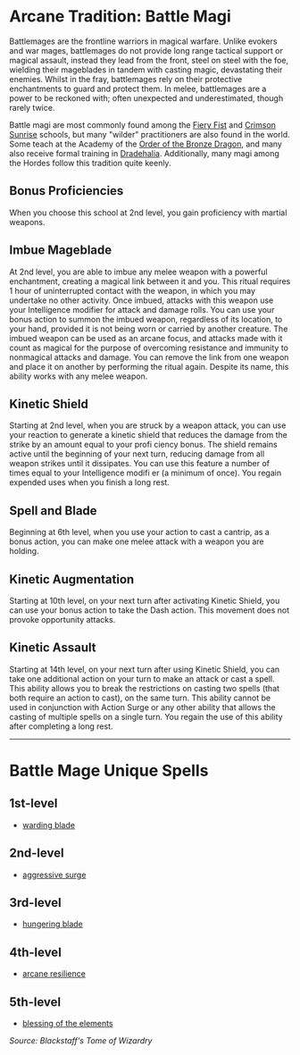 # Arcane Tradition: Battle Magi
Battlemages are the frontline warriors in magical warfare. Unlike evokers and war mages, battlemages do not provide long range tactical support or magical assault, instead they lead from the front, steel on steel with the foe, wielding their mageblades in tandem with casting magic, devastating their enemies. Whilst in the fray, battlemages rely on their protective enchantments to guard and protect them. In melee, battlemages are a power to be reckoned with; often unexpected and underestimated, though rarely twice.

Battle magi are most commonly found among the [Fiery Fist](../../Organizations/MageSchools/FieryFist.md) and [Crimson Sunrise](../../Organizations/MageSchools/CrimsonSunrise.md) schools, but many "wilder" practitioners are also found in the world. Some teach at the Academy of the [Order of the Bronze Dragon](../../Organizations/MilitantOrders//DraconicOrder/Bronze.md), and many also receive formal training in [Dradehalia](../../Nations/Dradehalia.md). Additionally, many magi among the Hordes follow this tradition quite keenly.

## Bonus Proficiencies
When you choose this school at 2nd level, you gain proficiency with martial weapons.

## Imbue Mageblade
At 2nd level, you are able to imbue any melee weapon with a powerful enchantment, creating a magical link between it and you. This ritual requires 1 hour of uninterrupted contact with the weapon, in which you may undertake no other activity. Once imbued, attacks with this weapon use your Intelligence modifier for attack and damage rolls. You can use your bonus action to summon the imbued weapon, regardless of its location, to your hand, provided it is not being worn or carried by another creature. The imbued weapon can be used as an arcane focus, and attacks made with it count as magical for the purpose of overcoming resistance and immunity to nonmagical attacks and damage. You can remove the link from one weapon and place it on another by performing the ritual again. Despite its name, this ability works with any melee weapon.

## Kinetic Shield
Starting at 2nd level, when you are struck by a weapon attack, you can use your reaction to generate a kinetic shield that reduces the damage from the strike by an amount equal to your profi ciency bonus. The shield remains active until the beginning of your next turn, reducing damage from all weapon strikes until it dissipates. You can use this feature a number of times equal to your Intelligence modifi er (a minimum of once). You regain expended uses when you finish a long rest.

## Spell and Blade
Beginning at 6th level, when you use your action to cast a cantrip, as a bonus action, you can make one melee attack with a weapon you are holding.

## Kinetic Augmentation
Starting at 10th level, on your next turn after activating Kinetic Shield, you can use your bonus action to take the Dash action. This movement does not provoke opportunity attacks.

## Kinetic Assault
Starting at 14th level, on your next turn after using Kinetic Shield, you can take one additional action on your turn to make an attack or cast a spell. This ability allows you to break the restrictions on casting two spells (that both require an action to cast), on the same turn. This ability cannot be used in conjunction with Action Surge or any other ability that allows the casting of multiple spells on a single turn. You regain the use of this ability after completing a long rest.

---

# Battle Mage Unique Spells

## 1st-level
* [warding blade](../../Magic/Spells/warding-blade.md)

## 2nd-level
* [aggressive surge](../../Magic/Spells/aggressive-surge.md)

## 3rd-level
* [hungering blade](../../Magic/Spells/hungering-blade.md)

## 4th-level
* [arcane resilience](../../Magic/Spells/arcane-resilience.md)

## 5th-level
* [blessing of the elements](../../Magic/Spells/blessing-of-the-elements.md)

*Source: Blackstaff's Tome of Wizardry*
